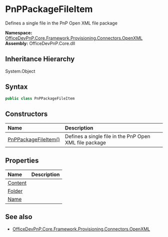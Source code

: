 # PnPPackageFileItem
Defines a single file in the PnP Open XML file package  

**Namespace:** [OfficeDevPnP.Core.Framework.Provisioning.Connectors.OpenXML](OfficeDevPnP.Core.Framework.Provisioning.Connectors.OpenXML.md)  
**Assembly:** OfficeDevPnP.Core.dll  
## Inheritance Hierarchy
System.Object  


## Syntax
```C#
public class PnPPackageFileItem
```
## Constructors
|**Name**|**Description**|
|:-----|:-----|
| [PnPPackageFileItem()](OfficeDevPnP.Core.Framework.Provisioning.Connectors.OpenXML.PnPPackageFileItem.ctor1.md) |  Defines a single file in the PnP Open XML file package 
## Properties
|**Name**|**Description**|
|:-----|:-----|
| [Content](OfficeDevPnP.Core.Framework.Provisioning.Connectors.OpenXML.PnPPackageFileItem.Content.md) | 
| [Folder](OfficeDevPnP.Core.Framework.Provisioning.Connectors.OpenXML.PnPPackageFileItem.Folder.md) | 
| [Name](OfficeDevPnP.Core.Framework.Provisioning.Connectors.OpenXML.PnPPackageFileItem.Name.md) | 
## See also
- [OfficeDevPnP.Core.Framework.Provisioning.Connectors.OpenXML](OfficeDevPnP.Core.Framework.Provisioning.Connectors.OpenXML.md)
